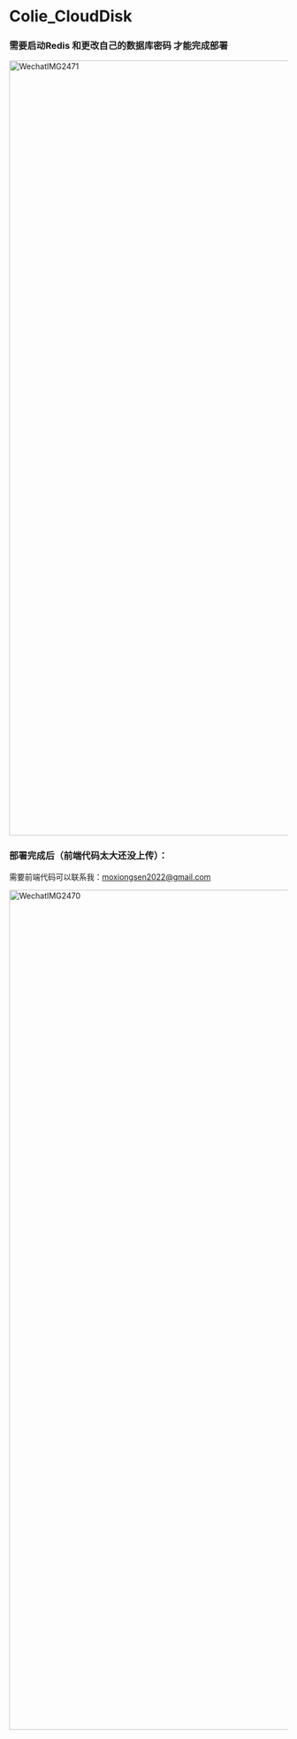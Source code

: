 # Colie_CloudDisk

### 需要启动Redis 和更改自己的数据库密码 才能完成部署

<img width="1400" alt="WechatIMG2471" src="https://github.com/AMXSYang/Colie_CloudDisk/assets/101175603/8a6ebacf-a4c0-434d-addf-95c6a4890a5d">

### 部署完成后（前端代码太大还没上传）：

需要前端代码可以联系我：moxiongsen2022@gmail.com

<img width="1517" alt="WechatIMG2470" src="https://github.com/AMXSYang/Colie_CloudDisk/assets/101175603/ca73e1b0-88d5-42a0-87ef-ae59cf463efd">
